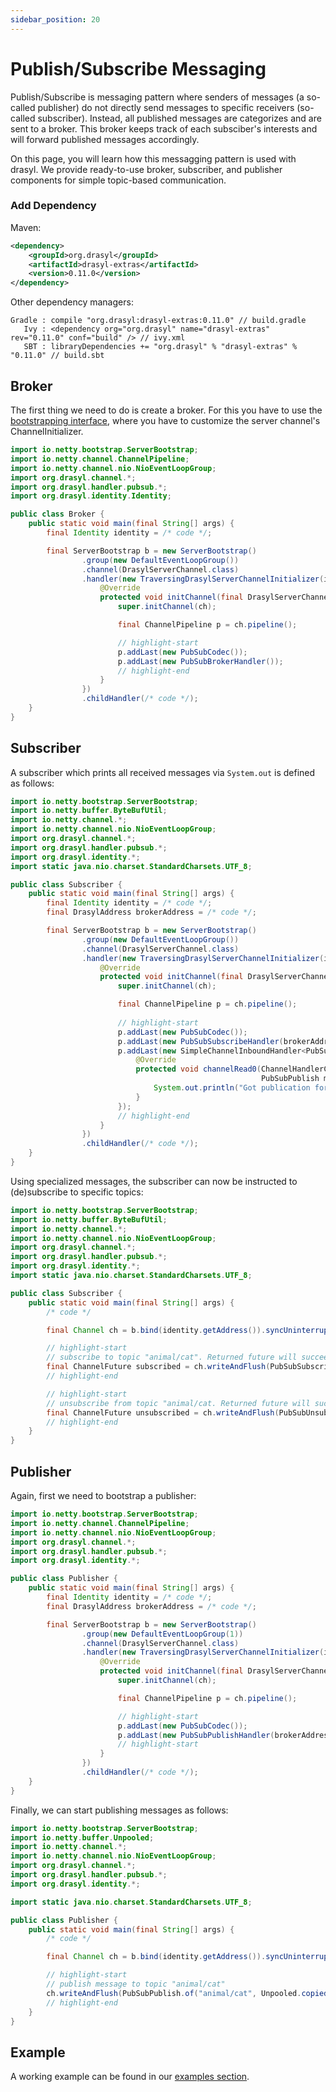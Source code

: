 ```yaml
---
sidebar_position: 20
---
```

# Publish/Subscribe Messaging

Publish/Subscribe is messaging pattern where senders of messages (a so-called publisher) do not directly send messages to specific receivers (so-called subscriber).
Instead, all published messages are categorizes and are sent to a broker.
This broker keeps track of each subsciber's interests and will forward published messages accordingly.

On this page, you will learn how this messagging pattern is used with drasyl.
We provide ready-to-use broker, subscriber, and publisher components for simple topic-based communication.

### Add Dependency

Maven:
```xml title="pom.xml"
<dependency>
    <groupId>org.drasyl</groupId>
    <artifactId>drasyl-extras</artifactId>
    <version>0.11.0</version>
</dependency>
```

Other dependency managers:
```
Gradle : compile "org.drasyl:drasyl-extras:0.11.0" // build.gradle 
   Ivy : <dependency org="org.drasyl" name="drasyl-extras" rev="0.11.0" conf="build" /> // ivy.xml
   SBT : libraryDependencies += "org.drasyl" % "drasyl-extras" % "0.11.0" // build.sbt
```

## Broker

The first thing we need to do is create a broker.
For this you have to use the [bootstrapping interface](./bootstrapping.md), where you have to customize the server channel's ChannelInitializer.

```java title="Broker.java"
import io.netty.bootstrap.ServerBootstrap;
import io.netty.channel.ChannelPipeline;
import io.netty.channel.nio.NioEventLoopGroup;
import org.drasyl.channel.*;
import org.drasyl.handler.pubsub.*;
import org.drasyl.identity.Identity;

public class Broker {
    public static void main(final String[] args) {
        final Identity identity = /* code */;

        final ServerBootstrap b = new ServerBootstrap()
                .group(new DefaultEventLoopGroup())
                .channel(DrasylServerChannel.class)
                .handler(new TraversingDrasylServerChannelInitializer(identity, new NioEventLoopGroup(1), 22527) {
                    @Override
                    protected void initChannel(final DrasylServerChannel ch) {
                        super.initChannel(ch);

                        final ChannelPipeline p = ch.pipeline();

                        // highlight-start
                        p.addLast(new PubSubCodec());
                        p.addLast(new PubSubBrokerHandler());
                        // highlight-end
                    }
                })
                .childHandler(/* code */);
    }
}

```

## Subscriber

A subscriber which prints all received messages via `System.out` is defined as follows:
```java title="Subscriber.java"
import io.netty.bootstrap.ServerBootstrap;
import io.netty.buffer.ByteBufUtil;
import io.netty.channel.*;
import io.netty.channel.nio.NioEventLoopGroup;
import org.drasyl.channel.*;
import org.drasyl.handler.pubsub.*;
import org.drasyl.identity.*;
import static java.nio.charset.StandardCharsets.UTF_8;

public class Subscriber {
    public static void main(final String[] args) {
        final Identity identity = /* code */;
        final DrasylAddress brokerAddress = /* code */;

        final ServerBootstrap b = new ServerBootstrap()
                .group(new DefaultEventLoopGroup())
                .channel(DrasylServerChannel.class)
                .handler(new TraversingDrasylServerChannelInitializer(identity, new NioEventLoopGroup(1), 0) {
                    @Override
                    protected void initChannel(final DrasylServerChannel ch) {
                        super.initChannel(ch);

                        final ChannelPipeline p = ch.pipeline();
                        
                        // highlight-start
                        p.addLast(new PubSubCodec());
                        p.addLast(new PubSubSubscribeHandler(brokerAddress));
                        p.addLast(new SimpleChannelInboundHandler<PubSubPublish>() {
                            @Override
                            protected void channelRead0(ChannelHandlerContext ctx,
                                                        PubSubPublish msg) {
                                System.out.println("Got publication for topic `" + msg.getTopic() + "`: " + new String(ByteBufUtil.getBytes(msg.getContent()), UTF_8));
                            }
                        });
                        // highlight-end
                    }
                })
                .childHandler(/* code */);
    }
}
```

Using specialized messages, the subscriber can now be instructed to (de)subscribe to specific topics:

```java title="Subscriber.java"
import io.netty.bootstrap.ServerBootstrap;
import io.netty.buffer.ByteBufUtil;
import io.netty.channel.*;
import io.netty.channel.nio.NioEventLoopGroup;
import org.drasyl.channel.*;
import org.drasyl.handler.pubsub.*;
import org.drasyl.identity.*;
import static java.nio.charset.StandardCharsets.UTF_8;

public class Subscriber {
    public static void main(final String[] args) {
        /* code */

        final Channel ch = b.bind(identity.getAddress()).syncUninterruptibly().channel();

        // highlight-start
        // subscribe to topic "animal/cat". Returned future will succeed once broker sent confirmation.
        final ChannelFuture subscribed = ch.writeAndFlush(PubSubSubscribe.of("animal/cat"));
        // highlight-end

        // highlight-start
        // unsubscribe from topic "animal/cat. Returned future will succeed once broker sent confirmation.
        final ChannelFuture unsubscribed = ch.writeAndFlush(PubSubUnsubscribe.of("animal/cat"));
        // highlight-end
    }
}
```


## Publisher

Again, first we need to bootstrap a publisher:
```java title="Publisher.java"
import io.netty.bootstrap.ServerBootstrap;
import io.netty.channel.ChannelPipeline;
import io.netty.channel.nio.NioEventLoopGroup;
import org.drasyl.channel.*;
import org.drasyl.handler.pubsub.*;
import org.drasyl.identity.*;

public class Publisher {
    public static void main(final String[] args) {
        final Identity identity = /* code */;
        final DrasylAddress brokerAddress = /* code */;

        final ServerBootstrap b = new ServerBootstrap()
                .group(new DefaultEventLoopGroup(1))
                .channel(DrasylServerChannel.class)
                .handler(new TraversingDrasylServerChannelInitializer(identity, new NioEventLoopGroup(1), 0) {
                    @Override
                    protected void initChannel(final DrasylServerChannel ch) {
                        super.initChannel(ch);

                        final ChannelPipeline p = ch.pipeline();

                        // highlight-start
                        p.addLast(new PubSubCodec());
                        p.addLast(new PubSubPublishHandler(brokerAddress));
                        // highlight-start
                    }
                })
                .childHandler(/* code */);
    }
}
```

Finally, we can start publishing messages as follows:
```java title="Publisher.java"
import io.netty.bootstrap.ServerBootstrap;
import io.netty.buffer.Unpooled;
import io.netty.channel.*;
import io.netty.channel.nio.NioEventLoopGroup;
import org.drasyl.channel.*;
import org.drasyl.handler.pubsub.*;
import org.drasyl.identity.*;

import static java.nio.charset.StandardCharsets.UTF_8;

public class Publisher {
    public static void main(final String[] args) {
        /* code */

        final Channel ch = b.bind(identity.getAddress()).syncUninterruptibly().channel();

        // highlight-start
        // publish message to topic "animal/cat"
        ch.writeAndFlush(PubSubPublish.of("animal/cat", Unpooled.copiedBuffer("F. D. C. Willard", UTF_8)));
        // highlight-end
    }
}
```

## Example

A working example can be found
in our [examples section](https://github.com/drasyl/drasyl/tree/master/drasyl-examples/src/main/java/org/drasyl/example/pubsub).
